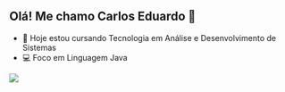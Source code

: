 ## Olá! Me chamo Carlos Eduardo 👋

- 📒 Hoje estou cursando Tecnologia em Análise e Desenvolvimento de Sistemas
- 💻 Foco em Linguagem Java

<div>

<a href = "https://www.linkedin.com/in/carlos-eduardo-silva-lins-85534a25b" target="_blank"><img src="https://img.shields.io/badge/-LinkedIn-%230077B5?style=for=the-badge&logo=Linkedun&logoColor=white" target="_blank"></a>

